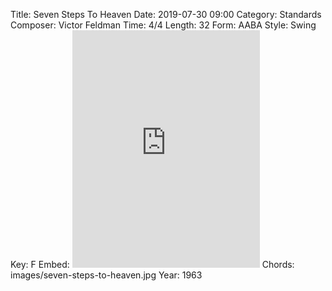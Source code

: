 Title: Seven Steps To Heaven
Date: 2019-07-30 09:00
Category: Standards
Composer: Victor Feldman
Time: 4/4
Length: 32
Form: AABA
Style: Swing
Key: F
Embed: <iframe src="https://open.spotify.com/embed/playlist/2mLD2qZlG7ML9MqDv2l38e" width="300" height="380" frameborder="0" allowtransparency="true" allow="encrypted-media"></iframe>
Chords: images/seven-steps-to-heaven.jpg
Year: 1963
